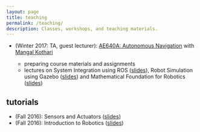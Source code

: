 ```yaml
---
layout: page
title: teaching
permalink: /teaching/
description: Classes, workshops, and teaching materials.
---
```


* (Winter 2017: TA, guest lecturer): [AE640A: Autonomous Navigation](https://ae640a.hithub.io) with [Mangal Kothari](https://www.iitk.ac.in/aero/mangal/)

    * preparing course materials and assignments
    * lectures on System Integration using ROS ([slides](/assets/documents/teaching/ae640a/ae640a_lecture1.pdf)), Robot Simulation using Gazebo ([slides](/assets/documents/teaching/ae640a/ae640a_lecture2.pdf)) and Mathematical Foundation for Robotics ([slides]())

## tutorials

* (Fall 2016): Sensors and Actuators ([slides](/assets/documents/talks/sensors-and-actuators.pdf))
* (Fall 2016): Introduction to Robotics ([slides](/assets/documents/talks/intro-to-robotics.pdf))
